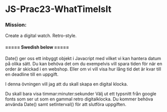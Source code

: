 # JS-Prac23-WhatTimeIsIt

### Mission: 
<p> Create a digital watch. Retro-style. 
<br>

#### ===== Swedish below =====
<p>Date() ger oss ett inbyggt objekt i Javacript med vilket vi kan hantera datum på olika sätt. Du kan behöva det om du exempelvis vill spara tiden för när en order är skickad i en webshop. Eller om vi vill visa hur lång tid det är kvar till en deadline till en uppgift.

I denna övningen vill jag att du skall skapa en digital klocka.

Du skall bara visa timmar:minuter:sekunder Välj ut ett typsnitt från google fonts som ser ut som en gammal retro digitalklocka. Du kommer behöva använda Date() samt setInterval() för att slutföra uppgiften.
